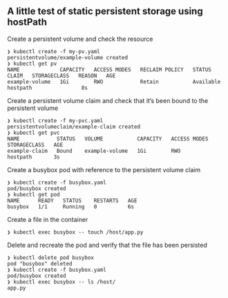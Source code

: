 ## A little test of static persistent storage using hostPath

Create a persistent volume and check the resource
```
❯ kubectl create -f my-pv.yaml
persistentvolume/example-volume created
❯ kubectl get pv
NAME             CAPACITY   ACCESS MODES   RECLAIM POLICY   STATUS      CLAIM   STORAGECLASS   REASON   AGE
example-volume   1Gi        RWO            Retain           Available           hostpath                8s
```

Create a persistent volume claim and check that it’s been bound to the persistent volume
```
❯ kubectl create -f my-pvc.yaml
persistentvolumeclaim/example-claim created
❯ kubectl get pvc
NAME            STATUS   VOLUME           CAPACITY   ACCESS MODES   STORAGECLASS   AGE
example-claim   Bound    example-volume   1Gi        RWO            hostpath       3s
```

Create a busybox pod with reference to the persistent volume claim
```
❯ kubectl create -f busybox.yaml
pod/busybox created
❯ kubectl get pod
NAME      READY   STATUS    RESTARTS   AGE
busybox   1/1     Running   0          6s
```

Create a file in the container
```
❯ kubectl exec busybox -- touch /host/app.py
```

Delete and recreate the pod and verify that the file has been persisted
```
❯ kubectl delete pod busybox
pod "busybox" deleted
❯ kubectl create -f busybox.yaml
pod/busybox created
❯ kubectl exec busybox -- ls /host/
app.py
```
